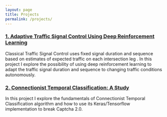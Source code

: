 ```yaml
---
layout: page
title: Projects
permalink: /projects/
---
```


### [1. Adaptive Traffic Signal Control Using Deep Reinforcement Learning](https://ritupande.github.io/DQL-TSC/)    
Classical Traffic Signal Control uses fixed signal duration and sequence based on estimates of expected traffic on each intersection leg . In this project I explore the possibility of using deep reinforcement learning to adapt the traffic signal duration and sequence to changing traffic conditions autonomously.  
  
### [2. Connectionist Temporal Classification: A Study](https://ritupande.github.io/ctc/)  
In this project I explore the fundamentals of Connectionist Temporal Classification algorithm and how to use its Keras/Tensorflow implementation to break Captcha 2.0.    

